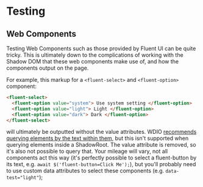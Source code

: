 # Testing

## Web Components

Testing Web Components such as those provided by Fluent UI can be quite tricky. This is ultimately down to the complications of working with the Shadow DOM that these web components make use of, and how the components output on the page.

For example, this markup for a `<fluent-select>` and `<fluent-option>` component:

```html
<fluent-select>
  <fluent-option value="system"> Use system setting </fluent-option>
  <fluent-option value="light"> Light </fluent-option>
  <fluent-option value="dark"> Dark </fluent-option>
</fluent-select>
```

will ultimately be outputted without the value attributes. WDIO [recommends querying elements by the text within them](https://webdriver.io/docs/selectors), but this isn't supported when querying elements inside a ShadowRoot. The value attribute is removed, so it's also not possible to query that. Your mileage will vary, not all components act this way (it's perfectly possible to select a fluent-button by its text, e.g. `await $('fluent-button=Click Me');`), but you'll probably need to use custom data attributes to select these components (e.g. `data-test="light"`);
